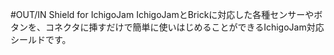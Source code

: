 #OUT/IN Shield for IchigoJam
IchigoJamとBrickに対応した各種センサーやボタンを、コネクタに挿すだけで簡単に使いはじめることができるIchigoJam対応シールドです。